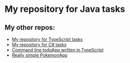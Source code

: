 # My repository for Java tasks

<h2>My other repos:</h2>
<ul>
  <li>
    <a href="https://github.com/takacscsaba/typescript-foundation">My repository for TypeScript tasks</a>
  </li>
  <li>
    <a href="https://github.com/takacscsaba/csharp-foundation">My repository for C# tasks</a>
  </li>
  <li>
    <a href="https://github.com/takacscsaba/todo-app-typescript">Command line todoApp written in TypeScript</a>
  </li>
  <li>
    <a href="https://github.com/takacscsaba/pokemon-app">Really simple PokemonApp</a>
  </li>
</ul>
